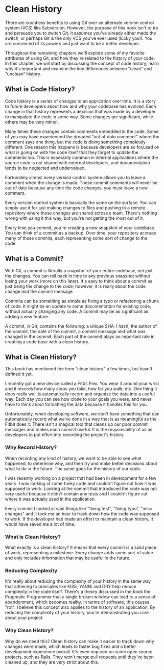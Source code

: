 # Clean History

There are countless benefits to using Git over an alternate version control system (VCS) like Subversion. However, the purpose of this book isn't to try and persuade you to switch Git. It assumes you've already either made the switch, or perhaps Git is the only VCS you've ever used (lucky you!). You are convinced of its powers and just want to be a better developer.

Throughout the remaining chapters we'll explore some of my favorite attributes of using Git, and how they're related to the history of your code. In this chapter, we will start by discussing the concept of code history, learn why it's important and examine the key differences between "clean" and "unclean" history.

## What is Code History?

Code history is a series of changes to an application over time. It is a story to future developers about how and why your codebase has evolved. Each change in that history represents a decision that was made by a developer to manipulate the code in some way. Some changes are significant, while others may be very minor.

Many times these changes contain comments embedded in the code. Some of you may have experienced the dreaded "out of date comment" where the comment says one thing, but the code is doing something completely different. One reason this happens is because developers are so focused on what is going on with the code itself that they forget to update the comments too. This is especially common in internal applications where the source code is not shared with external developers, and documentation tends to be neglected and undervalued.

Fortunately almost every version control system allows you to leave a comment when the change is made. These commit comments will never be out of date because any time the code changes, you *must* leave a new comment.

Every version control system is basically the same on the surface. You can simply use it for just making changes to files and pushing to a remote repository where those changes are shared across a team. There's nothing wrong with using it this way, but you're not getting the most out of it.

Every time you commit, you're creating a new snapshot of your codebase. You can think of a commit as a backup. Over time, your repository accrues many of these commits, each representing some sort of change to the code.

## What is a Commit?

With Git, a commit is literally a snapshot of your entire codebase, not just the changes. You can roll back in time to any previous snapshot without losing your work (more on this later). It's easy to think about a commit as just being the change to the *code*; however, it is really about the code change *and* the commit message.

Commits can be something as simple as fixing a typo or refactoring a chunk of code. It might be an update to some documentation for existing code, without actually changing any code. A commit may be as significant as adding a new feature.

A commit, in Git, contains the following: a unique SHA-1 hash, the author of the commit, the date of the commit, a commit message and what was changed in the commit. Each part of the commit plays an important role in creating a code base with a clean history.

## What is Clean History?

This book has mentioned the term "clean history" a few times, but hasn't defined it yet.

I recently got a new device called a Fitbit Flex. You wear it around your wrist and it records how many steps you take, how far you walk, etc. One thing it does really well is automatically record and organize the data into a useful way. Each day you can see how close to your goals you were, and never have to think about formatting the data because it handles this for you.

Unfortunately, when developing software, we don't have something that can automatically record what we've done in a way that is as meaningful as the Fitbit does it. There isn't a magical tool that cleans up our poor commit messages and makes each commit useful. It is the responsibility of us as developers to put effort into recording the project's history.

### Why Record History?

When recording any kind of history, we want to be able to see what happened, to determine why, and then try and make better decisions about what to do in the future. The same goes for the history of our code.

I was recently working on a project that had been in development for a few years. I was looking at some funky code and couldn't figure out how it was supposed to work. Looking at the commit that introduced the code was not very useful because it didn't contain any tests and I couldn't figure out where it was actually used in the application.

Every commit I looked at said things like "fixing test", "fixing typo", "misc changes" and it took me an hour to track down how the code was supposed to work. If the developer had made an effort to maintain a clean history, it would have saved me a lot of time.

### What is Clean History?

What exactly is a clean history? It means that every commit is a solid piece of work, representing a milestone. Every change adds some sort of value and only includes information that may be useful in the future.

### Reducing Complexity

It's really about reducing the complexity of your history in the same way that adhering to principles like KISS, YAGNI and DRY help reduce complexity in the code itself. There's a theory discussed in the book the Pragmatic Programmer that a single broken window can lead to a sense of abandonment, which becomes reality. In terms of software, this causes "rot". I believe this concept also applies to the history of an application. By reducing the complexity of your history, you're demonstrating you care about your project.

### Why Clean History?

Why do we need this? Clean history can make it easier to track down why changes were made, which leads to faster bug fixes and a better development experience overall. It's even required on some open source projects, such as Rails. They won't merge pull requests until they've been cleaned up, and they are very strict about this.
